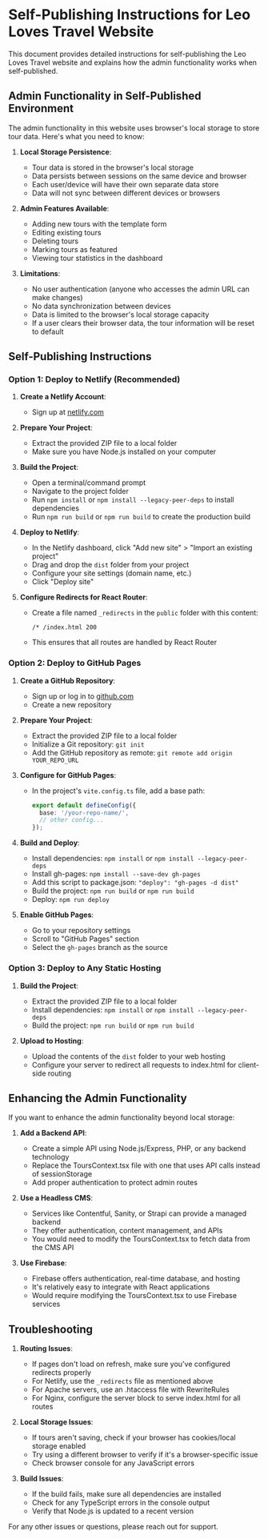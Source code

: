 # Self-Publishing Instructions for Leo Loves Travel Website

This document provides detailed instructions for self-publishing the Leo Loves Travel website and explains how the admin functionality works when self-published.

## Admin Functionality in Self-Published Environment

The admin functionality in this website uses browser's local storage to store tour data. Here's what you need to know:

1. **Local Storage Persistence**:
   - Tour data is stored in the browser's local storage
   - Data persists between sessions on the same device and browser
   - Each user/device will have their own separate data store
   - Data will not sync between different devices or browsers

2. **Admin Features Available**:
   - Adding new tours with the template form
   - Editing existing tours
   - Deleting tours
   - Marking tours as featured
   - Viewing tour statistics in the dashboard

3. **Limitations**:
   - No user authentication (anyone who accesses the admin URL can make changes)
   - No data synchronization between devices
   - Data is limited to the browser's local storage capacity
   - If a user clears their browser data, the tour information will be reset to default

## Self-Publishing Instructions

### Option 1: Deploy to Netlify (Recommended)

1. **Create a Netlify Account**:
   - Sign up at [netlify.com](https://www.netlify.com/)

2. **Prepare Your Project**:
   - Extract the provided ZIP file to a local folder
   - Make sure you have Node.js installed on your computer

3. **Build the Project**:
   - Open a terminal/command prompt
   - Navigate to the project folder
   - Run `npm install` or `npm install --legacy-peer-deps` to install dependencies
   - Run `npm run build` or `npm run build` to create the production build

4. **Deploy to Netlify**:
   - In the Netlify dashboard, click "Add new site" > "Import an existing project"
   - Drag and drop the `dist` folder from your project
   - Configure your site settings (domain name, etc.)
   - Click "Deploy site"

5. **Configure Redirects for React Router**:
   - Create a file named `_redirects` in the `public` folder with this content:
     ```
     /* /index.html 200
     ```
   - This ensures that all routes are handled by React Router

### Option 2: Deploy to GitHub Pages

1. **Create a GitHub Repository**:
   - Sign up or log in to [github.com](https://github.com/)
   - Create a new repository

2. **Prepare Your Project**:
   - Extract the provided ZIP file to a local folder
   - Initialize a Git repository: `git init`
   - Add the GitHub repository as remote: `git remote add origin YOUR_REPO_URL`

3. **Configure for GitHub Pages**:
   - In the project's `vite.config.ts` file, add a base path:
     ```typescript
     export default defineConfig({
       base: '/your-repo-name/',
       // other config...
     });
     ```

4. **Build and Deploy**:
   - Install dependencies: `npm install` or `npm install --legacy-peer-deps`
   - Install gh-pages: `npm install --save-dev gh-pages`
   - Add this script to package.json: `"deploy": "gh-pages -d dist"`
   - Build the project: `npm run build` or `npm run build`
   - Deploy: `npm run deploy`

5. **Enable GitHub Pages**:
   - Go to your repository settings
   - Scroll to "GitHub Pages" section
   - Select the `gh-pages` branch as the source

### Option 3: Deploy to Any Static Hosting

1. **Build the Project**:
   - Extract the provided ZIP file to a local folder
   - Install dependencies: `npm install` or `npm install --legacy-peer-deps`
   - Build the project: `npm run build` or `npm run build`

2. **Upload to Hosting**:
   - Upload the contents of the `dist` folder to your web hosting
   - Configure your server to redirect all requests to index.html for client-side routing

## Enhancing the Admin Functionality

If you want to enhance the admin functionality beyond local storage:

1. **Add a Backend API**:
   - Create a simple API using Node.js/Express, PHP, or any backend technology
   - Replace the ToursContext.tsx file with one that uses API calls instead of sessionStorage
   - Add proper authentication to protect admin routes

2. **Use a Headless CMS**:
   - Services like Contentful, Sanity, or Strapi can provide a managed backend
   - They offer authentication, content management, and APIs
   - You would need to modify the ToursContext.tsx to fetch data from the CMS API

3. **Use Firebase**:
   - Firebase offers authentication, real-time database, and hosting
   - It's relatively easy to integrate with React applications
   - Would require modifying the ToursContext.tsx to use Firebase services

## Troubleshooting

1. **Routing Issues**:
   - If pages don't load on refresh, make sure you've configured redirects properly
   - For Netlify, use the `_redirects` file as mentioned above
   - For Apache servers, use an .htaccess file with RewriteRules
   - For Nginx, configure the server block to serve index.html for all routes

2. **Local Storage Issues**:
   - If tours aren't saving, check if your browser has cookies/local storage enabled
   - Try using a different browser to verify if it's a browser-specific issue
   - Check browser console for any JavaScript errors

3. **Build Issues**:
   - If the build fails, make sure all dependencies are installed
   - Check for any TypeScript errors in the console output
   - Verify that Node.js is updated to a recent version

For any other issues or questions, please reach out for support.
